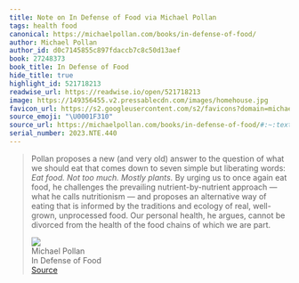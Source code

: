 ```yaml
---
title: Note on In Defense of Food via Michael Pollan
tags: health food
canonical: https://michaelpollan.com/books/in-defense-of-food/
author: Michael Pollan
author_id: d0c7145855c897fdaccb7c8c50d13aef
book: 27248373
book_title: In Defense of Food
hide_title: true
highlight_id: 521718213
readwise_url: https://readwise.io/open/521718213
image: https://149356455.v2.pressablecdn.com/images/homehouse.jpg
favicon_url: https://s2.googleusercontent.com/s2/favicons?domain=michaelpollan.com
source_emoji: "\U0001F310"
source_url: https://michaelpollan.com/books/in-defense-of-food/#:~:text=Pollan%20proposes%20a,we%20are%20part.
serial_number: 2023.NTE.440
---
```

> Pollan proposes a new (and very old) answer to the question of what we should eat that comes down to seven simple but liberating words: *Eat food. Not too much. Mostly plants.* By urging us to once again eat food, he challenges the prevailing nutrient-by-nutrient approach — what he calls nutritionism — and proposes an alternative way of eating that is informed by the traditions and ecology of real, well-grown, unprocessed food. Our personal health, he argues, cannot be divorced from the health of the food chains of which we are part.
> <div class="quoteback-footer"><div class="quoteback-avatar"><img class="mini-favicon" src="https://s2.googleusercontent.com/s2/favicons?domain=michaelpollan.com"></div><div class="quoteback-metadata"><div class="metadata-inner"><span style="display:none">FROM:</span><div aria-label="Michael Pollan" class="quoteback-author"> Michael Pollan</div><div aria-label="In Defense of Food" class="quoteback-title"> In Defense of Food</div></div></div><div class="quoteback-backlink"><a target="_blank" aria-label="go to the full text of this quotation" rel="noopener" href="https://michaelpollan.com/books/in-defense-of-food/#:~:text=Pollan%20proposes%20a,we%20are%20part." class="quoteback-arrow"> Source</a></div></div>
